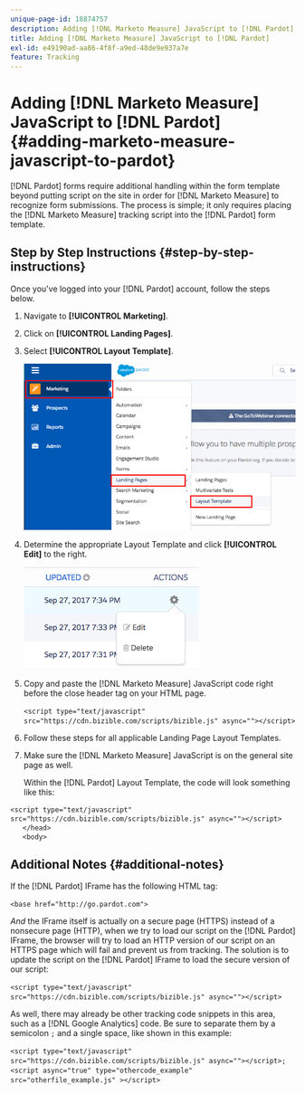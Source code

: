 ```yaml
---
unique-page-id: 18874757
description: Adding [!DNL Marketo Measure] JavaScript to [!DNL Pardot] - [!DNL Marketo Measure]
title: Adding [!DNL Marketo Measure] JavaScript to [!DNL Pardot]
exl-id: e49190ad-aa86-4f8f-a9ed-48de9e937a7e
feature: Tracking
---
```

# Adding [!DNL Marketo Measure] JavaScript to [!DNL Pardot] {#adding-marketo-measure-javascript-to-pardot}

[!DNL Pardot] forms require additional handling within the form template beyond putting script on the site in order for [!DNL Marketo Measure] to recognize form submissions. The process is simple; it only requires placing the [!DNL Marketo Measure] tracking script into the [!DNL Pardot] form template.

## Step by Step Instructions {#step-by-step-instructions}

Once you've logged into your [!DNL Pardot] account, follow the steps below.

1. Navigate to **[!UICONTROL Marketing]**.

1. Click on **[!UICONTROL Landing Pages]**.

1. Select **[!UICONTROL Layout Template]**.

   ![](assets/1-3.png)

1. Determine the appropriate Layout Template and click **[!UICONTROL Edit]** to the right.

   ![](assets/2-1.png)

1. Copy and paste the [!DNL Marketo Measure] JavaScript code right before the close header tag on your HTML page.

   `<script type="text/javascript" src="https://cdn.bizible.com/scripts/bizible.js" async=""></script>`

1. Follow these steps for all applicable Landing Page Layout Templates.

1. Make sure the [!DNL Marketo Measure] JavaScript is on the general site page as well.

   Within the [!DNL Pardot] Layout Template, the code will look something like this:

```text
<script type="text/javascript" src="https://cdn.bizible.com/scripts/bizible.js" async=""></script>
   </head>
   <body>
```

## Additional Notes {#additional-notes}

If the [!DNL Pardot] IFrame has the following HTML tag:

`<base href="http://go.pardot.com">`

_And_ the IFrame itself is actually on a secure page (HTTPS) instead of a nonsecure page (HTTP), when we try to load our script on the [!DNL Pardot] IFrame, the browser will try to load an HTTP version of our script on an HTTPS page which will fail and prevent us from tracking. The solution is to update the script on the [!DNL Pardot] IFrame to load the secure version of our script:

`<script type="text/javascript" src="https://cdn.bizible.com/scripts/bizible.js" async=""></script>`

As well, there may already be other tracking code snippets in this area, such as a [!DNL Google Analytics] code. Be sure to separate them by a semicolon `;` and a single space, like shown in this example:

`<script type="text/javascript" src="https://cdn.bizible.com/scripts/bizible.js" async=""></script>; <script async="true" type="othercode_example" src="otherfile_example.js" ></script>`
